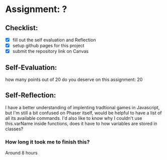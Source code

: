 # Assignment: ?

## Checklist:
- [x] fill out the self evaluation and Reflection
- [x] setup github pages for this project
- [x] submit the repository link on Canvas

## Self-Evaluation:

how many points out of 20 do you deserve on this assignment:
20

## Self-Reflection:
I have a better understanding of implenting tradtional games in Javascript, but I'm
still a bit confused on Phaser itself, would be helpful to have a list of all its 
available commands. I'd also like to know why I couldn't use this.varName inside functions,
does it have to how variables are stored in classes?

### How long it took me to finish this?
Around 8 hours
